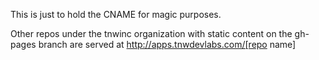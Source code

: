 This is just to hold the CNAME for magic purposes.

Other repos under the tnwinc organization with static content on the gh-pages branch are served at http://apps.tnwdevlabs.com/[repo name]
